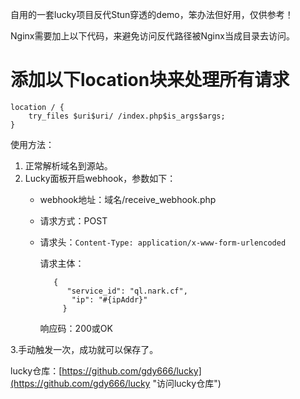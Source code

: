 自用的一套lucky项目反代Stun穿透的demo，笨办法但好用，仅供参考！


Nginx需要加上以下代码，来避免访问反代路径被Nginx当成目录去访问。

# 添加以下location块来处理所有请求

```
location / {
    try_files $uri$uri/ /index.php$is_args$args;
}
```

使用方法：
1. 正常解析域名到源站。
2. Lucky面板开启webhook，参数如下：
   - webhook地址：域名/receive_webhook.php
   - 请求方式：POST
   - 请求头：`Content-Type: application/x-www-form-urlencoded`
     

        请求主体：
     ```
        {
           "service_id": "ql.nark.cf",
            "ip": "#{ipAddr}"
          }
     ```
       响应码：200或OK
     
 3.手动触发一次，成功就可以保存了。
 
lucky仓库：[https://github.com/gdy666/lucky](https://github.com/gdy666/lucky "访问lucky仓库")
